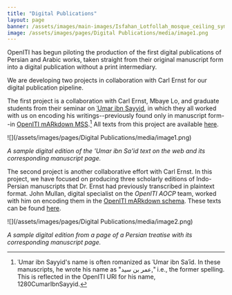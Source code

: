 ```yaml
---
title: "Digital Publications"
layout: page
banner: /assets/images/main-images/Isfahan_Lotfollah_mosque_ceiling_symmetric_narrow_border.png
image: /assets/images/pages/Digital Publications/media/image1.png
---
```





OpenITI has begun piloting the production of the first digital publications of Persian and Arabic works, taken straight from their original manuscript form into a digital publication without a print intermediary.



We are developing two projects in collaboration with Carl Ernst for our digital publication pipeline.



The first project is a collaboration with Carl Ernst, Mbaye Lo, and graduate students from their seminar on [ʿUmar ibn Sayyid](https://en.wikipedia.org/wiki/Omar_ibn_Said), in which they all worked with us on encoding his writings--previously found only in manuscript form--in [OpenITI mARkdown MSS](https://openiti.github.io/mARkdownMSS/mARkdownMSS.html).[^1] All texts from this project are available [here](https://openiti.org/pubs/1280CumarIbnSayyid/).

[^1]: ʿUmar ibn Sayyid's name is often romanized as ʿUmar ibn Saʿīd. In these manuscripts, he wrote his name as "عمر بن سيد," i.e., the former spelling. This is reflected in the OpenITI URI for his name, 1280CumarIbnSayyid.

![](/assets/images/pages/Digital Publications/media/image1.png)

*A sample digital edition of the 'Umar ibn Sa'id text on the web and its corresponding manuscript page.*

The second project is another collaborative effort with Carl Ernst. In this project, we have focused on producing three scholarly editions of Indo-Persian manuscripts that Dr. Ernst had previously transcribed in plaintext format. John Mullan, digital specialist on the *OpenITI AOCP* team, worked with him on encoding them in the [OpenITI mARkdown schema](https://alraqmiyyat.github.io/mARkdown/). These texts can be found [here](https://openiti.org/oitei/).



![](/assets/images/pages/Digital Publications/media/image2.png)

*A sample digital edition from a page of a Persian treatise with its corresponding manuscript page.*





